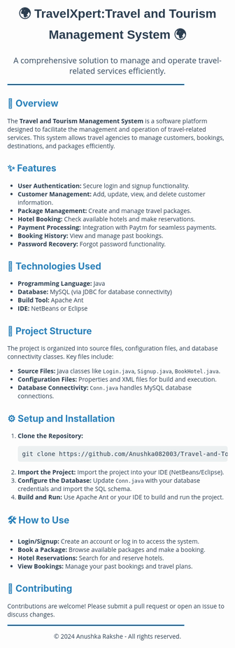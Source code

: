 <h1 style="text-align: center; font-family: Arial, sans-serif; color: #2c3e50;">🌍 TravelXpert:Travel and Tourism Management System 🌍</h1>

<p style="text-align: center; font-family: 'Open Sans', sans-serif; color: #34495e; font-size: 18px;">
  A comprehensive solution to manage and operate travel-related services efficiently.
</p>

<hr style="border: 1px solid #3498db; width: 80%;">

<h2 style="color: #2980b9;">🚀 Overview</h2>
<p style="font-family: 'Open Sans', sans-serif; color: #2c3e50;">
  The <strong>Travel and Tourism Management System</strong> is a software platform designed to facilitate the management and operation of travel-related services. This system allows travel agencies to manage customers, bookings, destinations, and packages efficiently.
</p>

<h2 style="color: #2980b9;">✨ Features</h2>
<ul style="font-family: 'Open Sans', sans-serif; color: #2c3e50;">
  <li><strong>User Authentication:</strong> Secure login and signup functionality.</li>
  <li><strong>Customer Management:</strong> Add, update, view, and delete customer information.</li>
  <li><strong>Package Management:</strong> Create and manage travel packages.</li>
  <li><strong>Hotel Booking:</strong> Check available hotels and make reservations.</li>
  <li><strong>Payment Processing:</strong> Integration with Paytm for seamless payments.</li>
  <li><strong>Booking History:</strong> View and manage past bookings.</li>
  <li><strong>Password Recovery:</strong> Forgot password functionality.</li>
</ul>

<h2 style="color: #2980b9;">🔧 Technologies Used</h2>
<ul style="font-family: 'Open Sans', sans-serif; color: #2c3e50;">
  <li><strong>Programming Language:</strong> Java</li>
  <li><strong>Database:</strong> MySQL (via JDBC for database connectivity)</li>
  <li><strong>Build Tool:</strong> Apache Ant</li>
  <li><strong>IDE:</strong> NetBeans or Eclipse</li>
</ul>

<h2 style="color: #2980b9;">📂 Project Structure</h2>
<p style="font-family: 'Open Sans', sans-serif; color: #2c3e50;">
  The project is organized into source files, configuration files, and database connectivity classes. Key files include:
</p>
<ul style="font-family: 'Open Sans', sans-serif; color: #2c3e50;">
  <li><strong>Source Files:</strong> Java classes like <code>Login.java</code>, <code>Signup.java</code>, <code>BookHotel.java</code>.</li>
  <li><strong>Configuration Files:</strong> Properties and XML files for build and execution.</li>
  <li><strong>Database Connectivity:</strong> <code>Conn.java</code> handles MySQL database connections.</li>
</ul>

<h2 style="color: #2980b9;">⚙️ Setup and Installation</h2>
<ol style="font-family: 'Open Sans', sans-serif; color: #2c3e50;">
  <li><strong>Clone the Repository:</strong>
    <pre style="background-color: #ecf0f1; padding: 10px; border-radius: 5px;">git clone https://github.com/Anushka082003/Travel-and-Toursim-Management-System.git</pre>
  </li>
  <li><strong>Import the Project:</strong> Import the project into your IDE (NetBeans/Eclipse).</li>
  <li><strong>Configure the Database:</strong> Update <code>Conn.java</code> with your database credentials and import the SQL schema.</li>
  <li><strong>Build and Run:</strong> Use Apache Ant or your IDE to build and run the project.</li>
</ol>

<h2 style="color: #2980b9;">🛠️ How to Use</h2>
<ul style="font-family: 'Open Sans', sans-serif; color: #2c3e50;">
  <li><strong>Login/Signup:</strong> Create an account or log in to access the system.</li>
  <li><strong>Book a Package:</strong> Browse available packages and make a booking.</li>
  <li><strong>Hotel Reservations:</strong> Search for and reserve hotels.</li>
  <li><strong>View Bookings:</strong> Manage your past bookings and travel plans.</li>
</ul>

<h2 style="color: #2980b9;">🤝 Contributing</h2>
<p style="font-family: 'Open Sans', sans-serif; color: #2c3e50;">
  Contributions are welcome! Please submit a pull request or open an issue to discuss changes.
</p>



<hr style="border: 1px solid #3498db; width: 80%;">

<p style="text-align: center; font-family: 'Open Sans', sans-serif; color: #2c3e50; font-size: 14px;">
  © 2024 Anushka Rakshe - All rights reserved.
</p>



